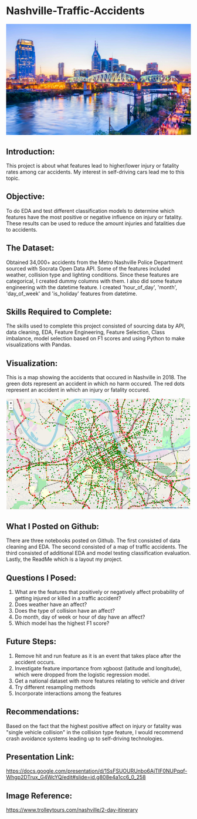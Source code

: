 # Nashville-Traffic-Accidents

<img src="images/Picture%20of%20Nashville.jpg" width="650">

## Introduction:
This project is about what features lead to higher/lower injury or fatality rates among car accidents. My interest in self-driving cars lead me to this topic.

## Objective:
To do EDA and test different classification models to determine which features have the most positive or negative influence on injury or fatality. These results can be used to reduce the amount injuries and fatalities due to accidents.

## The Dataset:
Obtained 34,000+ accidents from the Metro Nashville Police Department sourced with Socrata Open Data API. Some of the features included weather, collision type and lighting conditions. Since these features are categorical, I created dummy columns with them. I also did some feature engineering with the datetime feature. I created 'hour_of_day', 'month', 'day_of_week' and 'is_holiday' features from datetime.

## Skills Required to Complete:
The skills used to complete this project consisted of sourcing data by API, data cleaning, EDA, Feature Engineering, Feature Selection, Class imbalance, model selection based on F1 scores and using Python to make visualizations with Pandas.

## Visualization:
This is a map showing the accidents that occured in Nashville in 2018. The green dots represent an accident in which no harm occured. The red dots represent an accident in which an injury or fatality occured.

<img src="images/Map%20of%20Nashville%20Accidents.png" width="950">

## What I Posted on Github:
There are three notebooks posted on Github. The first consisted of data cleaning and EDA. The second consisted of a map of traffic accidents. The third consisted of additional EDA and model testing classification evaluation. Lastly, the ReadMe which is a layout my project.

## Questions I Posed:
1. What are the features that positively or negatively affect probability of getting injured or killed in a traffic accident?
2. Does weather have an affect?
3. Does the type of collision have an affect?
4. Do month, day of week or hour of day have an affect?
5. Which model has the highest F1 score?

## Future Steps:
1. Remove hit and run feature as it is an event that takes place after the accident occurs.
2. Investigate feature importance from xgboost (latitude and longitude), which were dropped from the logistic regression model.
3. Get a national dataset with more features relating to vehicle and driver
4. Try different resampling methods
5. Incorporate interactions among the features

## Recommendations:
Based on the fact that the highest positive affect on injury or fatality was "single vehicle collision" in the collision type feature, I would recommend crash avoidance systems leading up to self-driving technologies.

## Presentation Link:
https://docs.google.com/presentation/d/1SsFSUOURUnbo6AjTIF0NUPqqf-Whgp2DTrux_G4WcYQ/edit#slide=id.g808e4a1cc6_0_258

## Image Reference:
https://www.trolleytours.com/nashville/2-day-itinerary
